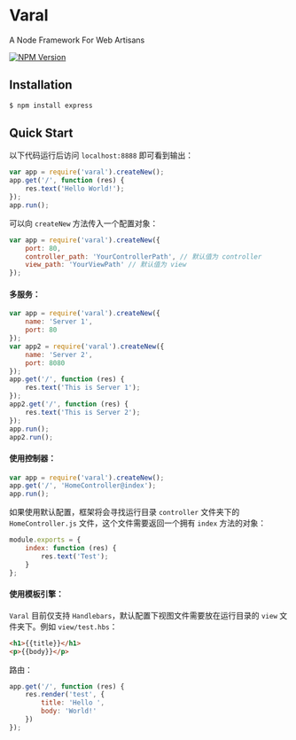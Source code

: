 # Varal
A Node Framework For Web Artisans

[![NPM Version][npm-image]][npm-url]

[npm-image]: https://img.shields.io/npm/v/varal.svg
[npm-url]: https://npmjs.org/package/varal

## Installation
```bash
$ npm install express
```

## Quick Start
以下代码运行后访问 `localhost:8888` 即可看到输出：
```javascript
var app = require('varal').createNew();
app.get('/', function (res) {
    res.text('Hello World!');
});
app.run();
```
可以向 `createNew` 方法传入一个配置对象：
```javascript
var app = require('varal').createNew({
    port: 80,
    controller_path: 'YourControllerPath', // 默认值为 controller
    view_path: 'YourViewPath' // 默认值为 view
});
```
#### 多服务：
```javascript
var app = require('varal').createNew({
    name: 'Server 1',
    port: 80
});
var app2 = require('varal').createNew({
    name: 'Server 2',
    port: 8080
});
app.get('/', function (res) {
    res.text('This is Server 1');
});
app2.get('/', function (res) {
    res.text('This is Server 2');
});
app.run();
app2.run();
```
#### 使用控制器：
```javascript
var app = require('varal').createNew();
app.get('/', 'HomeController@index');
app.run();
```
如果使用默认配置，框架将会寻找运行目录 `controller` 文件夹下的 `HomeController.js` 文件，这个文件需要返回一个拥有 `index` 方法的对象：
```javascript
module.exports = {
    index: function (res) {
        res.text('Test');
    }
};
```
#### 使用模板引擎：
`Varal` 目前仅支持 `Handlebars`，默认配置下视图文件需要放在运行目录的 `view` 文件夹下。例如 `view/test.hbs`：
```html
<h1>{{title}}</h1>
<p>{{body}}</p>
```
路由：
```javascript
app.get('/', function (res) {
    res.render('test', {
        title: 'Hello ',
        body: 'World!'
    })
});
```